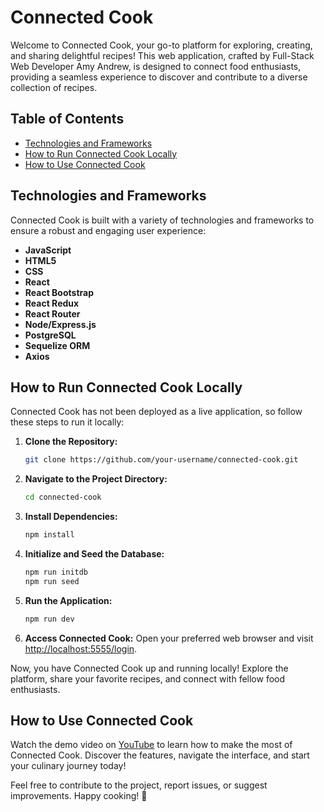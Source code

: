 # Connected Cook

Welcome to Connected Cook, your go-to platform for exploring, creating, and sharing delightful recipes! This web application, crafted by Full-Stack Web Developer Amy Andrew, is designed to connect food enthusiasts, providing a seamless experience to discover and contribute to a diverse collection of recipes.

## Table of Contents
- [Technologies and Frameworks](#technologies-and-frameworks)
- [How to Run Connected Cook Locally](#how-to-run-connected-cook-locally)
- [How to Use Connected Cook](#how-to-use-connected-cook)

## Technologies and Frameworks
Connected Cook is built with a variety of technologies and frameworks to ensure a robust and engaging user experience:

- **JavaScript**
- **HTML5**
- **CSS**
- **React**
- **React Bootstrap**
- **React Redux**
- **React Router**
- **Node/Express.js**
- **PostgreSQL**
- **Sequelize ORM**
- **Axios**

## How to Run Connected Cook Locally
Connected Cook has not been deployed as a live application, so follow these steps to run it locally:

1. **Clone the Repository:**
   ```bash
   git clone https://github.com/your-username/connected-cook.git
   ```

2. **Navigate to the Project Directory:**
   ```bash
   cd connected-cook
   ```

3. **Install Dependencies:**
   ```bash
   npm install
   ```

4. **Initialize and Seed the Database:**
   ```bash
   npm run initdb
   npm run seed
   ```

5. **Run the Application:**
   ```bash
   npm run dev
   ```

6. **Access Connected Cook:**
   Open your preferred web browser and visit [http://localhost:5555/login](http://localhost:5555/login).

Now, you have Connected Cook up and running locally! Explore the platform, share your favorite recipes, and connect with fellow food enthusiasts.

## How to Use Connected Cook
Watch the demo video on [YouTube](https://www.youtube.com/watch?v=9TT9PxPBAlM&t=1s) to learn how to make the most of Connected Cook. Discover the features, navigate the interface, and start your culinary journey today!

Feel free to contribute to the project, report issues, or suggest improvements. Happy cooking! 🌮
